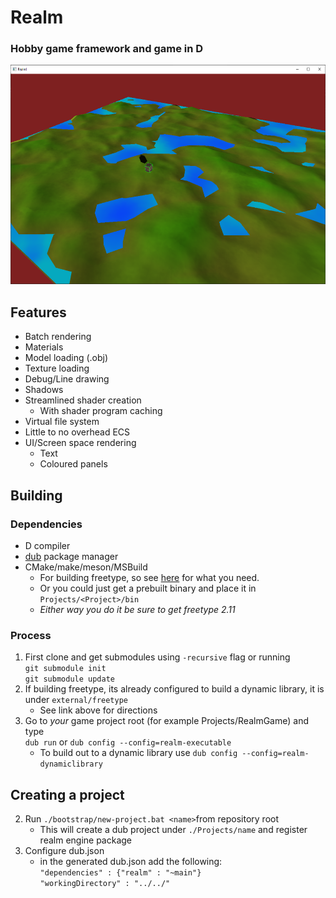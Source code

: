 # Realm

### Hobby game framework and game in D

<img src="https://github.com/Realm-Engine/realm/blob/main/Docs/Images/landscape.png?raw=true" alt="Preview" width="554" height="351"/>

## Features

* Batch rendering
* Materials
* Model loading (.obj)
* Texture loading
* Debug/Line drawing
* Shadows
* Streamlined shader creation
  * With shader program caching
* Virtual file system
* Little to no overhead ECS
* UI/Screen space rendering
  * Text
  * Coloured panels


## Building

### Dependencies


* D compiler
* [dub](https://code.dlang.org/) package manager
* CMake/make/meson/MSBuild
  * For building freetype, so see [here](https://github.com/Realm-Engine/freetype/blob/master/docs/INSTALL) for what you need.
  * Or you could just get a prebuilt binary and place it in `Projects/<Project>/bin`
  * _Either way you do it be sure to get freetype 2.11_
### Process
1. First clone and get submodules using `-recursive` flag or running <br> `git submodule init` <br> `git submodule update`
2. If building freetype, its already configured to build a dynamic library, it is under `external/freetype`
   * See link above for directions
3. Go to _your_ game project root (for example Projects/RealmGame) and type <br> `dub run` or `dub config --config=realm-executable`
   * To build out to a dynamic library use `dub config --config=realm-dynamiclibrary`


## Creating a project

2. Run `./bootstrap/new-project.bat <name>`from repository root
    * This will create a dub project under `./Projects/name` and register realm engine package
3. Configure dub.json
    * in the generated dub.json add the following: <br> `"dependencies" : {"realm" : "~main"}`<br>`"workingDirectory" : "../../"`

